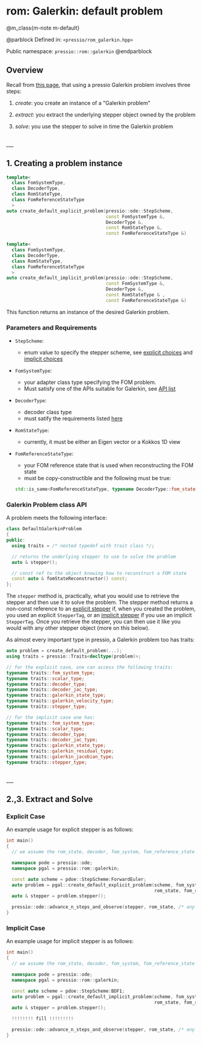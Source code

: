 
# rom: Galerkin: default problem


@m_class{m-note m-default}

@parblock
Defined in: `<pressio/rom_galerkin.hpp>`

Public namespace: `pressio::rom::galerkin`
@endparblock


## Overview

Recall from [this page](md_pages_components_rom_galerkin.html),
that using a pressio Galerkin problem involves three steps:

1. *create*: you create an instance of a "Galerkin problem"

2. *extract*: you extract the underlying stepper object owned by the problem

3. *solve*: you use the stepper to solve in time the Galerkin problem


<br/>
___
<br/>


## 1. Creating a problem instance

```cpp
template<
  class FomSystemType,
  class DecoderType,
  class RomStateType,
  class FomReferenceStateType
  >
auto create_default_explicit_problem(pressio::ode::StepScheme,
								     const FomSystemType &,
									 DecoderType &,
									 const RomStateType &,
									 const FomReferenceStateType &)

template<
  class FomSystemType,
  class DecoderType,
  class RomStateType,
  class FomReferenceStateType
  >
auto create_default_implicit_problem(pressio::ode::StepScheme,
								     const FomSystemType &,
									 DecoderType &,
									 const RomStateType & ,
									 const FomReferenceStateType &)
```

This function returns an instance of the desired Galerkin problem.

### Parameters and Requirements

- `StepScheme`:
  - enum value to specify the stepper scheme, see [explicit choices](md_pages_components_ode_steppers_explicit.html) and [implicit choices](md_pages_components_ode_steppers_implicit.html)

- `FomSystemType`:
  - your adapter class type specifying the FOM problem. <br/>
  - Must satisfy one of the APIs suitable for Galerkin, see [API list](./md_pages_components_rom_fom_apis.html)

- `DecoderType`:
  - decoder class type
  - must satify the requirements listed [here](md_pages_components_rom_decoder.html)

- `RomStateType`:
  - currently, it must be either an Eigen vector or a Kokkos 1D view

- `FomReferenceStateType`:
  - your FOM reference state that is used when reconstructing the FOM state
  - must be copy-constructible and the following must be true:<br/>
  ```cpp
  std::is_same<FomReferenceStateType, typename DecoderType::fom_state_type>::value == true
  ```

### Galerkin Problem class API

A problem meets the following interface:

```cpp
class DefaultGalerkinProblem
{
public:
  using traits = /* nested typedef with trait class */;

  // returns the underlying stepper to use to solve the problem
  auto & stepper();

  // const ref to the object knowing how to reconstruct a FOM state
  const auto & fomStateReconstructor() const;
};
```

The `stepper` method is, practically, what you would use
to retrieve the stepper and then use it to solve the problem.
The stepper method returns a non-const reference to an
[explicit stepper](md_pages_components_ode_steppers_explicit.html)
if, when you created the problem, you used an explicit `StepperTag`,
or an [implicit stepper](md_pages_components_ode_steppers_implicit.html)
if you use an implicit `StepperTag`.
Once you retrieve the stepper, you can then use it like
you would with any other stepper object (more on this below).

As almost every important type in pressio, a Galerkin problem
too has traits:

```cpp
auto problem = create_default_problem(...);
using traits = pressio::Traits<decltype(problem)>;

// for the explicit case, one can access the following traits:
typename traits::fom_system_type;
typename traits::scalar_type;
typename traits::decoder_type;
typename traits::decoder_jac_type;
typename traits::galerkin_state_type;
typename traits::galerkin_velocity_type;
typename traits::stepper_type;

// for the implicit case one has:
typename traits::fom_system_type;
typename traits::scalar_type;
typename traits::decoder_type;
typename traits::decoder_jac_type;
typename traits::galerkin_state_type;
typename traits::galerkin_residual_type;
typename traits::galerkin_jacobian_type;
typename traits::stepper_type;
```

<br/>
___
<br/>

## 2.,3. Extract and Solve

### Explicit Case
An example usage for explicit stepper is as follows:

```cpp
int main()
{
  // we assume the rom_state, decoder, fom_system, fom_reference_state already exist

  namespace pode = pressio::ode;
  namespace pgal = pressio::rom::galerkin;

  const auto scheme = pdoe::StepScheme:ForwardEuler;
  auto problem = pgal::create_default_explicit_problem(scheme, fom_system, decoder,
													   rom_state, fom_reference_state);
  auto & stepper = problem.stepper();

  pressio::ode::advance_n_steps_and_observe(stepper, rom_state, /* any other args */);
}
```

### Implicit Case
An example usage for implicit stepper is as follows:

```cpp
int main()
{
  // we assume the rom_state, decoder, fom_system, fom_reference_state already exist

  namespace pode = pressio::ode;
  namespace pgal = pressio::rom::galerkin;

  const auto scheme = pdoe::StepScheme:BDF1;
  auto problem = pgal::create_default_implicit_problem(scheme, fom_system, decoder,
													   rom_state, fom_reference_state);
  auto & stepper = problem.stepper();

  !!!!!!!! fill !!!!!!!!!

  pressio::ode::advance_n_steps_and_observe(stepper, rom_state, /* any other args */);
}
```
